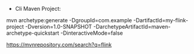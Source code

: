 - Cli Maven Project:

mvn archetype:generate -DgroupId=com.example -DartifactId=my-flink-project -Dversion=1.0-SNAPSHOT -DarchetypeArtifactId=maven-archetype-quickstart -DinteractiveMode=false


https://mvnrepository.com/search?q=flink

